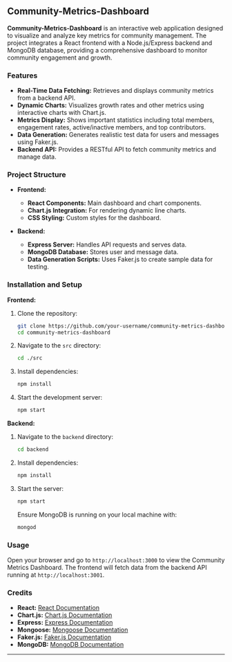 ## Community-Metrics-Dashboard

**Community-Metrics-Dashboard** is an interactive web application designed to visualize and analyze key metrics for community management. The project integrates a React frontend with a Node.js/Express backend and MongoDB database, providing a comprehensive dashboard to monitor community engagement and growth.

### Features

- **Real-Time Data Fetching:** Retrieves and displays community metrics from a backend API.
- **Dynamic Charts:** Visualizes growth rates and other metrics using interactive charts with Chart.js.
- **Metrics Display:** Shows important statistics including total members, engagement rates, active/inactive members, and top contributors.
- **Data Generation:** Generates realistic test data for users and messages using Faker.js.
- **Backend API:** Provides a RESTful API to fetch community metrics and manage data.

### Project Structure

- **Frontend:**
  - **React Components:** Main dashboard and chart components.
  - **Chart.js Integration:** For rendering dynamic line charts.
  - **CSS Styling:** Custom styles for the dashboard.

- **Backend:**
  - **Express Server:** Handles API requests and serves data.
  - **MongoDB Database:** Stores user and message data.
  - **Data Generation Scripts:** Uses Faker.js to create sample data for testing.

### Installation and Setup

**Frontend:**

1. Clone the repository:
   ```bash
   git clone https://github.com/your-username/community-metrics-dashboard.git
   cd community-metrics-dashboard
   ```

2. Navigate to the `src` directory:
   ```bash
   cd ./src
   ```

3. Install dependencies:
   ```bash
   npm install
   ```

4. Start the development server:
   ```bash
   npm start
   ```

**Backend:**

1. Navigate to the `backend` directory:
   ```bash
   cd backend
   ```

2. Install dependencies:
   ```bash
   npm install
   ```

3. Start the server:
   ```bash
   npm start
   ```

   Ensure MongoDB is running on your local machine with:
   ```bash
   mongod
   ```

### Usage

Open your browser and go to `http://localhost:3000` to view the Community Metrics Dashboard. The frontend will fetch data from the backend API running at `http://localhost:3001`.

### Credits

- **React:** [React Documentation](https://reactjs.org/docs/getting-started.html)
- **Chart.js:** [Chart.js Documentation](https://www.chartjs.org/docs/latest/)
- **Express:** [Express Documentation](https://expressjs.com/)
- **Mongoose:** [Mongoose Documentation](https://mongoosejs.com/docs/)
- **Faker.js:** [Faker.js Documentation](https://fakerjs.dev/)
- **MongoDB:** [MongoDB Documentation](https://www.mongodb.com/docs/)

---
